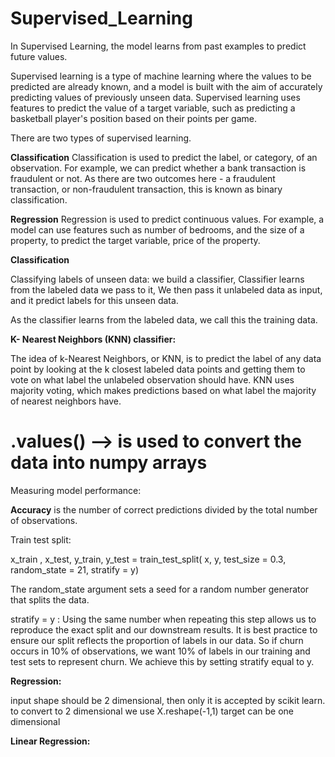 # Supervised_Learning

In Supervised Learning, the model learns from past examples to predict future values.

Supervised learning is a type of machine learning where the values to be predicted are already known, 
and a model is built with the aim of accurately predicting values of previously unseen data. 
Supervised learning uses features to predict the value of a target variable, such as predicting a basketball player's position based on their points per game. 

There are two types of supervised learning. 

**Classification**
Classification is used to predict the label, or category, of an observation. 
For example, we can predict whether a bank transaction is fraudulent or not. 
As there are two outcomes here - a fraudulent transaction, or non-fraudulent transaction, this is known as binary classification. 

**Regression**
Regression is used to predict continuous values. 
For example, a model can use features such as number of bedrooms, and the size of a property, to predict the target variable, price of the property.

**Classification** 

Classifying labels of unseen data:
we build a classifier, 
Classifier learns from the labeled data we pass to it,
We then pass it unlabeled data as input, and 
it predict labels for this unseen data. 

As the classifier learns from the labeled data, we call this the training data.

**K- Nearest Neighbors (KNN) classifier:**

The idea of k-Nearest Neighbors, or KNN, is to predict the label of any data point by looking at the k closest labeled data points and getting them to vote on what label the unlabeled observation should have. KNN uses majority voting, which makes predictions based on what label the majority of nearest neighbors have.

# .values() --> is used to convert the data into numpy arrays 

Measuring model performance:

**Accuracy**  is the number of correct predictions divided by the total number of observations.

Train test split: 

x_train , x_test, y_train, y_test = train_test_split( x, y, test_size = 0.3, random_state = 21, stratify = y)

The random_state argument sets a seed for a random number generator that splits the data. 

stratify = y : Using the same number when repeating this step allows us to reproduce the exact split and our downstream results. It is best practice to ensure our split reflects the proportion of labels in our data. So if churn occurs in 10% of observations, we want 10% of labels in our training and test sets to represent churn. We achieve this by setting stratify equal to y.


**Regression:**

input shape should be 2 dimensional, then only it is accepted by scikit learn. 
to convert to 2 dimensional we use  X.reshape(-1,1)
target can be one dimensional 

**Linear Regression:**


